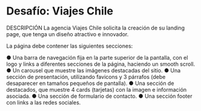 # Desafío: Viajes Chile
DESCRIPCIÓN
La agencia Viajes Chile solicita la creación de su landing page, que tenga un diseño atractivo e innovador.

La página debe contener las siguientes secciones:

● Una barra de navegación fija en la parte superior de la pantalla, con el logo y links a
diferentes secciones de la página, haciendo un smooth scroll.
● Un carousel que muestre las imágenes destacadas del sitio.
● Una sección de presentación, utilizando favicons y 3 párrafos (debe desaparecer en tamaños pequeños de pantalla).
● Una sección de destacados, que muestre 4 cards (tarjetas) con la imagen e información asociada.
● Una sección de formulario de contacto.
● Una sección footer con links a las redes sociales.